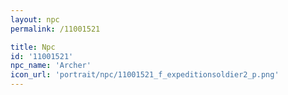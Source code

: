 ```yaml
---
layout: npc
permalink: /11001521

title: Npc
id: '11001521'
npc_name: 'Archer'
icon_url: 'portrait/npc/11001521_f_expeditionsoldier2_p.png'
---
```

